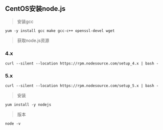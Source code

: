 CentOS安装node.js
---

> 安装gcc

```
yum -y install gcc make gcc-c++ openssl-devel wget
```

> 获取node.js资源

### 4.x

```
curl --silent --location https://rpm.nodesource.com/setup_4.x | bash -
```

### 5.x

```
curl --silent --location https://rpm.nodesource.com/setup_5.x | bash -
```

> 安装

```
yum install -y nodejs
```

> 版本

```
node -v 
```

